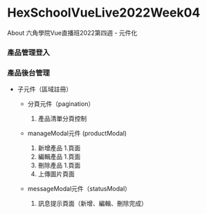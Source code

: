 # HexSchoolVueLive2022Week04
About 六角學院Vue直播班2022第四週 - 元件化

### 產品管理登入


### 產品後台管理
* 子元件（區域註冊）
  - 分頁元件（pagination）
    1. 產品清單分頁控制
  
  - manageModal元件 (productModal)
    1. 新增產品
       1.頁面
    3. 編輯產品
       1.頁面
    5. 刪除產品
       1.頁面
    7. 上傳圖片頁面
  
  - messageModal元件（statusModal）
    1. 訊息提示頁面（新增、編輯、刪除完成） 
